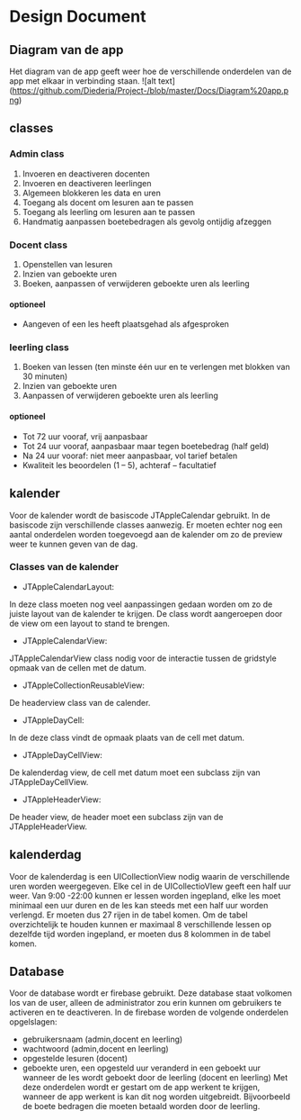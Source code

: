 # Design Document

## Diagram van de app
Het diagram van de app geeft weer hoe de verschillende onderdelen van de app met elkaar in verbinding staan. 
![alt text] (https://github.com/Diederia/Project-/blob/master/Docs/Diagram%20app.png)

## classes
### Admin class
1.	Invoeren en deactiveren docenten
2.	Invoeren en deactiveren leerlingen
3.	Algemeen blokkeren les data en uren
4.	Toegang als docent om lesuren aan te passen
5.	Toegang als leerling om lesuren aan te passen
6. Handmatig aanpassen boetebedragen als gevolg ontijdig afzeggen

### Docent class
1.  Openstellen van lesuren
2.	Inzien van geboekte uren
3.	Boeken, aanpassen of verwijderen geboekte uren als leerling

#### optioneel
*	Aangeven of een les heeft plaatsgehad als afgesproken

### leerling class
1.	Boeken van lessen (ten minste één uur en te verlengen met blokken van 30 minuten)
2.	Inzien van geboekte uren
3.	Aanpassen of verwijderen geboekte uren als leerling

#### optioneel
*	Tot 72 uur vooraf, vrij aanpasbaar
*	Tot 24 uur vooraf, aanpasbaar maar tegen boetebedrag (half geld)
*	Na 24 uur vooraf: niet meer aanpasbaar, vol tarief betalen
*	Kwaliteit les beoordelen (1 – 5), achteraf – facultatief

## kalender
Voor de kalender wordt de basiscode JTAppleCalendar gebruikt. In de basiscode zijn verschillende classes aanwezig. Er moeten echter nog een aantal onderdelen worden toegevoegd aan de kalender om zo de preview weer te kunnen geven van de dag.
### Classes van de kalender
* JTAppleCalendarLayout:

In deze class moeten nog veel aanpassingen gedaan worden om zo de juiste layout van de kalender te krijgen. De class wordt aangeroepen door de view om een layout to stand te brengen.

* JTAppleCalendarView:

JTAppleCalendarView class nodig voor de interactie tussen de gridstyle opmaak van de cellen met de datum.

* JTAppleCollectionReusableView:

De headerview class van de calender.

* JTAppleDayCell:

In de deze class vindt de opmaak plaats van de cell met datum.

* JTAppleDayCellView:

De kalenderdag view, de cell met datum moet een subclass zijn van JTAppleDayCellView.

* JTAppleHeaderView:

De header view, de header moet een subclass zijn van de JTAppleHeaderView.

## kalenderdag
Voor de kalenderdag is een UICollectionView nodig waarin de verschillende uren worden weergegeven. Elke cel in de UICollectioVIew geeft een half uur weer. Van 9:00 -22:00 kunnen er lessen worden ingepland, elke les moet minimaal een uur duren en de les kan steeds met een half uur worden verlengd.  Er moeten dus 27 rijen in de tabel komen. Om de tabel overzichtelijk te houden kunnen er maximaal 8 verschillende lessen op dezelfde tijd worden ingepland, er moeten dus 8 kolommen in de tabel komen. 

## Database
Voor de database wordt er firebase gebruikt. Deze database staat volkomen los van de user, alleen de administrator zou erin kunnen om gebruikers te activeren en te deactiveren. 
In de firebase worden de volgende onderdelen opgelslagen:
* gebruikersnaam (admin,docent en leerling)
* wachtwoord (admin,docent en leerling)
* opgestelde lesuren (docent)
* geboekte uren, een opgesteld uur veranderd in een geboekt uur wanneer de les wordt geboekt door de leerling (docent en leerling)
Met deze onderdelen wordt er gestart om de app werkent te krijgen, wanneer de app werkent is kan dit nog worden uitgebreidt. Bijvoorbeeld de boete bedragen die moeten betaald worden door de leerling.

